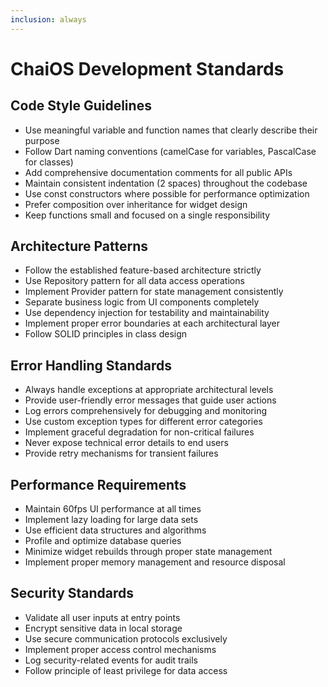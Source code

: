 ```yaml
---
inclusion: always
---
```


# ChaiOS Development Standards

## Code Style Guidelines
- Use meaningful variable and function names that clearly describe their purpose
- Follow Dart naming conventions (camelCase for variables, PascalCase for classes)
- Add comprehensive documentation comments for all public APIs
- Maintain consistent indentation (2 spaces) throughout the codebase
- Use const constructors where possible for performance optimization
- Prefer composition over inheritance for widget design
- Keep functions small and focused on a single responsibility

## Architecture Patterns
- Follow the established feature-based architecture strictly
- Use Repository pattern for all data access operations
- Implement Provider pattern for state management consistently
- Separate business logic from UI components completely
- Use dependency injection for testability and maintainability
- Implement proper error boundaries at each architectural layer
- Follow SOLID principles in class design

## Error Handling Standards
- Always handle exceptions at appropriate architectural levels
- Provide user-friendly error messages that guide user actions
- Log errors comprehensively for debugging and monitoring
- Use custom exception types for different error categories
- Implement graceful degradation for non-critical failures
- Never expose technical error details to end users
- Provide retry mechanisms for transient failures

## Performance Requirements
- Maintain 60fps UI performance at all times
- Implement lazy loading for large data sets
- Use efficient data structures and algorithms
- Profile and optimize database queries
- Minimize widget rebuilds through proper state management
- Implement proper memory management and resource disposal

## Security Standards
- Validate all user inputs at entry points
- Encrypt sensitive data in local storage
- Use secure communication protocols exclusively
- Implement proper access control mechanisms
- Log security-related events for audit trails
- Follow principle of least privilege for data access
